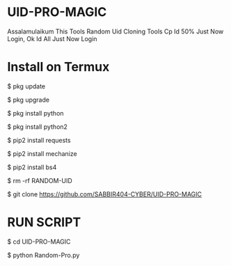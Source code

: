 # UID-PRO-MAGIC
Assalamulaikum This Tools Random Uid Cloning Tools
Cp Id 50% Just Now Login,  Ok Id All Just Now Login 


# Install on Termux


$ pkg update

$ pkg upgrade

$ pkg install python

$ pkg install python2

$ pip2 install requests

$ pip2 install mechanize

$ pip2 install bs4

$ rm -rf RANDOM-UID

$ git clone https://github.com/SABBIR404-CYBER/UID-PRO-MAGIC


# RUN SCRIPT

$ cd UID-PRO-MAGIC

$ python Random-Pro.py
